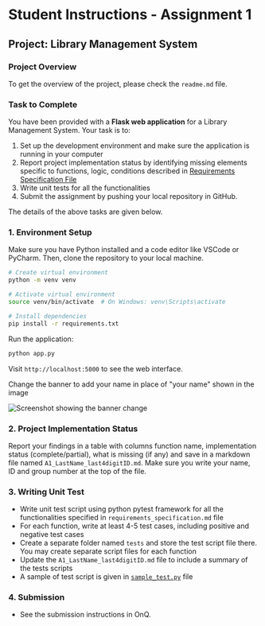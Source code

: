 # Student Instructions - Assignment 1

## Project: Library Management System

### Project Overview

To get the overview of the project, please check the `readme.md` file.

### Task to Complete

You have been provided with a **Flask web application** for a Library Management System. Your task is to:
1. Set up the development environment and make sure the application is running in your computer
2. Report project implementation status by identifying missing elements specific to functions, logic, conditions described in [Requirements Specification File](requirements_specification.md)
3. Write unit tests for all the functionalities
4. Submit the assignment by pushing your local repository in GitHub.


The details of the above tasks are given below.

### 1. Environment Setup

Make sure you have Python installed and a code editor like VSCode or PyCharm. Then, clone the repository to your local machine.

```bash
# Create virtual environment
python -m venv venv

# Activate virtual environment
source venv/bin/activate  # On Windows: venv\Scripts\activate

# Install dependencies
pip install -r requirements.txt
```

Run the application:

```bash
python app.py
```
Visit `http://localhost:5000` to see the web interface. 

Change the banner to add your name in place of "your name" shown in the image

![Screenshot showing the banner change](banner.png)

### 2. Project Implementation Status
Report your findings in a table with columns function name, implementation status (complete/partial), what is missing (if any) and save in a markdown file named `A1_LastName_last4digitID.md`. Make sure you write your name, ID and group number at the top of the file.

### 3. Writing Unit Test
- Write unit test script using python pytest framework for all the functionalities specified in `requirements_specification.md` file
- For each function, write at least 4-5 test cases, including positive and negative test cases
- Create a separate folder named `tests` and store the test script file there. You may create separate script files for each function
- Update the `A1_LastName_last4digitID.md` file to include a summary of the tests scripts
- A sample of test script is given in [`sample_test.py`](sample_test.py) file  

### 4. Submission
- See the submission instructions in OnQ.

 


